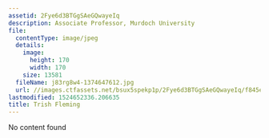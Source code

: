 ```yaml
---
assetid: 2Fye6d3BTGgSAeGQwayeIq
description: Associate Professor, Murdoch University
file:
  contentType: image/jpeg
  details:
    image:
      height: 170
      width: 170
    size: 13581
  fileName: j83rg8w4-1374647612.jpg
  url: //images.ctfassets.net/bsux5spekp1p/2Fye6d3BTGgSAeGQwayeIq/f845ece6b029528e14d912de29b29d67/j83rg8w4-1374647612.jpg
lastmodified: 1524652336.206635
title: Trish Fleming
---
```

No content found